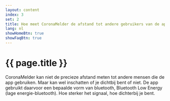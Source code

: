 ```yaml
---
layout: content
index: 3
set: 2
title: Hoe meet CoronaMelder de afstand tot andere gebruikers van de app?
lang: nl
showHomeBtn: true
showFaqBtn: true
---
```


# {{ page.title }}

CoronaMelder kan niet de precieze afstand meten tot andere mensen die de app gebruiken. Maar kan wel inschatten of je dichtbij bent of niet.
De app gebruikt daarvoor een bepaalde vorm van bluetooth, Bluetooth Low Energy (lage energie-bluetooth). Hoe sterker het signaal, hoe dichterbij je bent.

